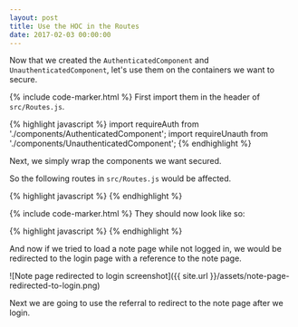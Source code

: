 ```yaml
---
layout: post
title: Use the HOC in the Routes
date: 2017-02-03 00:00:00
---
```


Now that we created the `AuthenticatedComponent` and `UnauthenticatedComponent`, let's use them on the containers we want to secure.

{% include code-marker.html %} First import them in the header of `src/Routes.js`.

{% highlight javascript %}
import requireAuth from './components/AuthenticatedComponent';
import requireUnauth from './components/UnauthenticatedComponent';
{% endhighlight %}

Next, we simply wrap the components we want secured.

So the following routes in `src/Routes.js` would be affected.

{% highlight javascript %}
<Route path="login" component={Login} />
<Route path="signup" component={Signup} />
<Route path="notes/new" component={NewNote} />
<Route path="notes/:id" component={Notes} />
{% endhighlight %}

{% include code-marker.html %} They should now look like so:

{% highlight javascript %}
<Route path="login" component={requireUnauth(Login)} />
<Route path="signup" component={requireUnauth(Signup)} />
<Route path="notes/new" component={requireAuth(NewNote)} />
<Route path="notes/:id" component={requireAuth(Notes)} />
{% endhighlight %}

And now if we tried to load a note page while not logged in, we would be redirected to the login page with a reference to the note page.

![Note page redirected to login screenshot]({{ site.url }}/assets/note-page-redirected-to-login.png)

Next we are going to use the referral to redirect to the note page after we login.
